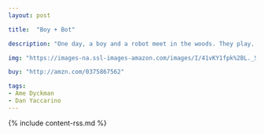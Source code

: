 ```yaml
---
layout: post

title:  "Boy + Bot"

description: "One day, a boy and a robot meet in the woods. They play. They have fun. But when Bot gets switched off, Boy thinks he’s sick. The usual remedies—applesauce, reading a story—don’t help, so Boy tucks the sick Bot in, then falls asleep. Bot is worried when he powers on and finds his friend powered off. He takes Boy home with him and tries all his remedies: oil, reading an instruction manual. Nothing revives the malfunctioning Boy! Can the Inventor help fix him?"

img: "https://images-na.ssl-images-amazon.com/images/I/41vKY1fpk%2BL._SL480_.jpg"

buy: "http://amzn.com/0375867562"

tags:
- Ame Dyckman
- Dan Yaccarino
---
```


{% include content-rss.md %}